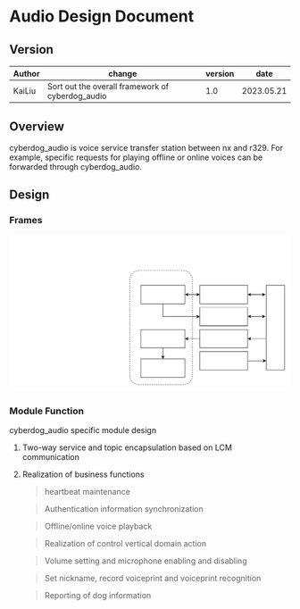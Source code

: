 # Audio Design Document

## Version

| Author | change                                           | version | date       |
| ------ | ------------------------------------------------ | ------- | ---------- |
| KaiLiu | Sort out the overall framework of cyberdog_audio | 1.0     | 2023.05.21 |

## Overview

cyberdog_audio is voice service transfer station between nx and r329. For example, specific requests for playing offline or online voices can be forwarded through cyberdog_audio.

## Design

### Frames
![](./image/cyberdog_audio/framework.svg)
### Module Function

cyberdog_audio specific module design

1. Two-way service and topic encapsulation based on LCM communication

1. Realization of business functions
   
   > heartbeat maintenance

    > Authentication information synchronization

    > Offline/online voice playback

    > Realization of control vertical domain action

    > Volume setting and microphone enabling and disabling

    > Set nickname, record voiceprint and voiceprint recognition

    > Reporting of dog information
